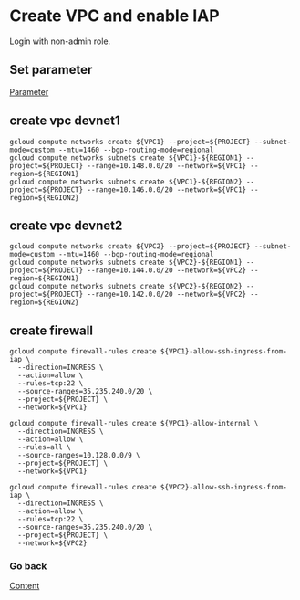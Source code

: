 # Create VPC and enable IAP
Login with non-admin role.

## Set parameter
[Parameter](https://github.com/adithaha/gcp-tutorial/blob/main/vpc/parameter.md)

## create vpc devnet1
```
gcloud compute networks create ${VPC1} --project=${PROJECT} --subnet-mode=custom --mtu=1460 --bgp-routing-mode=regional
gcloud compute networks subnets create ${VPC1}-${REGION1} --project=${PROJECT} --range=10.148.0.0/20 --network=${VPC1} --region=${REGION1}
gcloud compute networks subnets create ${VPC1}-${REGION2} --project=${PROJECT} --range=10.146.0.0/20 --network=${VPC1} --region=${REGION2}
```
## create vpc devnet2
```
gcloud compute networks create ${VPC2} --project=${PROJECT} --subnet-mode=custom --mtu=1460 --bgp-routing-mode=regional
gcloud compute networks subnets create ${VPC2}-${REGION1} --project=${PROJECT} --range=10.144.0.0/20 --network=${VPC2} --region=${REGION1}
gcloud compute networks subnets create ${VPC2}-${REGION2} --project=${PROJECT} --range=10.142.0.0/20 --network=${VPC2} --region=${REGION2}
```
## create firewall
```
gcloud compute firewall-rules create ${VPC1}-allow-ssh-ingress-from-iap \
  --direction=INGRESS \
  --action=allow \
  --rules=tcp:22 \
  --source-ranges=35.235.240.0/20 \
  --project=${PROJECT} \
  --network=${VPC1}
  
gcloud compute firewall-rules create ${VPC1}-allow-internal \
  --direction=INGRESS \
  --action=allow \
  --rules=all \
  --source-ranges=10.128.0.0/9 \
  --project=${PROJECT} \
  --network=${VPC1}
```

```
gcloud compute firewall-rules create ${VPC2}-allow-ssh-ingress-from-iap \
  --direction=INGRESS \
  --action=allow \
  --rules=tcp:22 \
  --source-ranges=35.235.240.0/20 \
  --project=${PROJECT} \
  --network=${VPC2}
```

### Go back
[Content](https://github.com/adithaha/gcp-tutorial/blob/main/vpc/readme.md)
